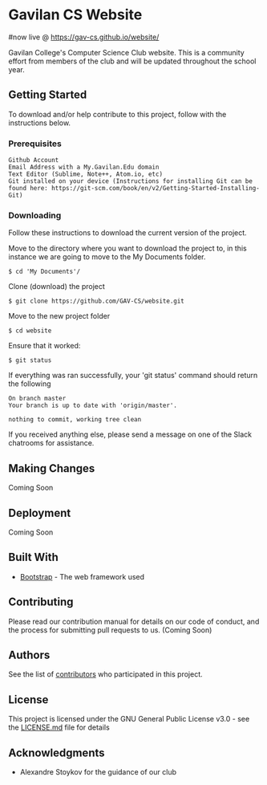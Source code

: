 
# Gavilan CS Website
#now live @ https://gav-cs.github.io/website/

Gavilan College's Computer Science Club website. This is a community effort from members of the club and will be updated throughout the school year.

## Getting Started

To download and/or help contribute to this project, follow with the instructions below.

### Prerequisites

```
Github Account
Email Address with a My.Gavilan.Edu domain
Text Editor (Sublime, Note++, Atom.io, etc)
Git installed on your device (Instructions for installing Git can be found here: https://git-scm.com/book/en/v2/Getting-Started-Installing-Git)
```

### Downloading

Follow these instructions to download the current version of the project.

Move to the directory where you want to download the project to, in this instance we are going to move to the My Documents folder.

```
$ cd 'My Documents'/
```

Clone (download) the project

```
$ git clone https://github.com/GAV-CS/website.git
```

Move to the new project folder

```
$ cd website
```

Ensure that it worked:

```
$ git status
```

If everything was ran successfully, your 'git status' command should return the following

```
On branch master
Your branch is up to date with 'origin/master'.

nothing to commit, working tree clean

```

If you received anything else, please send a message on one of the Slack chatrooms for assistance.

## Making Changes

Coming Soon


## Deployment

Coming Soon

## Built With

* [Bootstrap](https://getbootstrap.com/) - The web framework used

## Contributing

Please read our contribution manual for details on our code of conduct, and the process for submitting pull requests to us. (Coming Soon)


## Authors

See  the list of [contributors](AUTHORS.md) who participated in this project.

## License

This project is licensed under the GNU General Public License v3.0 - see the [LICENSE.md](LICENSE) file for details

## Acknowledgments

* Alexandre Stoykov for the guidance of our club
